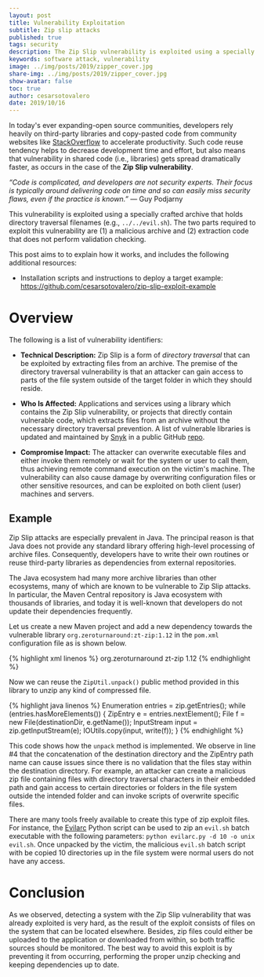```yaml
---
layout: post
title: Vulnerability Exploitation
subtitle: Zip slip attacks
published: true
tags: security
description: The Zip Slip vulnerability is exploited using a specially crafted archive that holds directory traversal filenames. I prepared and exploit and explain how it works.
keywords: software attack, vulnerability
image: ../img/posts/2019/zipper_cover.jpg
share-img: ../img/posts/2019/zipper_cover.jpg
show-avatar: false
toc: true
author: cesarsotovalero
date: 2019/10/16
---
```


In today's ever expanding-open source communities, developers rely heavily on third-party libraries and copy-pasted code from community websites like [StackOverflow](https://stackoverflow.com/) to accelerate productivity. Such code reuse tendency helps to decrease development time and effort, but also means that vulnerability in shared code (i.e., libraries) gets spread dramatically faster, as occurs in the case of the **Zip Slip vulnerability**.

<aside class="quote">
    <em>“Code is complicated, and developers are not security experts. Their focus is typically around delivering code on time and so can
        easily miss security flaws, even if the practice is known.”</em> ― Guy Podjarny
</aside>

This vulnerability is exploited using a specially crafted archive that holds directory traversal filenames (e.g., `../../evil.sh`). The two parts required to exploit this vulnerability are (1) a malicious archive and (2) extraction code that does not perform validation checking.

This post aims to to explain how it works, and includes the following additional resources:

- Installation scripts and instructions to deploy a target example: <https://github.com/cesarsotovalero/zip-slip-exploit-example>

# Overview

The following is a list of vulnerability identifiers:

- **Technical Description:** Zip Slip is a form of _directory
  traversal_ that can be exploited by extracting files from an
  archive. The premise of the directory traversal vulnerability is
  that an attacker can gain access to parts of the file system outside
  of the target folder in which they should reside.

- **Who Is Affected:** Applications and services using a library which
  contains the Zip Slip vulnerability, or projects that directly
  contain vulnerable code, which extracts files from an archive
  without the necessary directory traversal prevention. A list of
  vulnerable libraries is updated and maintained by [Snyk](https://snyk.io) in a
  public GitHub [repo](https://github.com/snyk/zip-slip-vulnerability).

- **Compromise Impact:** The attacker can overwrite executable files
  and either invoke them remotely or wait for the system or user to
  call them, thus achieving remote command execution on the victim's
  machine. The vulnerability can also cause damage by overwriting
  configuration files or other sensitive resources, and can be
  exploited on both client (user) machines and servers.

## Example

Zip Slip attacks are especially prevalent in Java. The principal reason is that Java does not provide any standard library offering high-level processing of archive files. Consequently, developers have to write their own routines or reuse third-party libraries as dependencies from external repositories.

The Java ecosystem had many more archive libraries than other ecosystems, many of which are known to be vulnerable to Zip Slip attacks. In particular, the Maven Central repository is Java ecosystem with thousands of libraries, and today it is well-known that developers do not update their dependencies frequently.

Let us create a new Maven project and add a new dependency towards the
vulnerable library `org.zeroturnaround:zt-zip:1.12` in the `pom.xml`
configuration file as is shown below.

{% highlight xml linenos %}
<dependency>
<groupId>org.zeroturnaround</groupId>
<artifactId>zt-zip</artifactId>
<version>1.12</version>
</dependency>
{% endhighlight %}

Now we can reuse the `ZipUtil.unpack()` public method provided in this library to unzip any kind of compressed file.

{% highlight java linenos %}
Enumeration<ZipEntry> entries = zip.getEntries();
while (entries.hasMoreElements()) {
   ZipEntry e = entries.nextElement();
   File f = new File(destinationDir, e.getName());
   InputStream input = zip.getInputStream(e);
   IOUtils.copy(input, write(f));
}
{% endhighlight %}

This code shows how the `unpack` method is implemented. We observe in line #4 that the concatenation of the destination directory and the ZipEntry path name can cause issues since there is no validation that the files stay within the destination directory. For example, an attacker can create a malicious zip file containing files with directory traversal characters in their embedded path and gain access to certain directories or folders in the file system outside the intended folder and can invoke scripts of overwrite specific files.

There are many tools freely available to create this type of zip exploit files. For instance, the [Evilarc](https://github.com/ptoomey3/evilarc) Python script can be used to zip an `evil.sh` batch executable with the following parameters: `python evilarc.py -d 10 -o unix evil.sh`. Once unpacked by the victim, the malicious `evil.sh` batch script with be copied 10 directories up in the file system were normal users do not have any access.

# Conclusion

As we observed, detecting a system with the Zip Slip vulnerability that was already exploited is very hard, as the result of the exploit consists of files on the system that can be located elsewhere. Besides, zip files could either be uploaded to the application or downloaded from within, so both traffic sources should be monitored. The best way to avoid this exploit is by preventing it from occurring, performing the proper unzip checking and keeping dependencies up to date.
